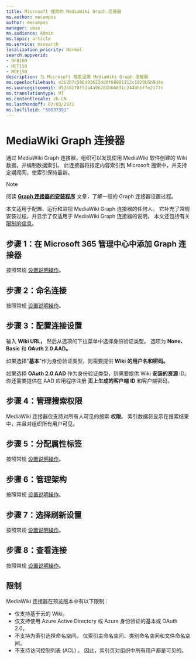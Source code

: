 ```yaml
---
title: Microsoft 搜索的 MediaWiki Graph 连接器
ms.author: mecampos
author: mecampos
manager: umas
ms.audience: Admin
ms.topic: article
ms.service: mssearch
localization_priority: Normal
search.appverid:
- BFB160
- MET150
- MOE150
description: 为 Microsoft 搜索设置 MediaWiki Graph 连接器
ms.openlocfilehash: e2b2b7c506d92623dd0f68801312c1820b5b9d4e
ms.sourcegitcommit: d53b91f8f52a4a96281b66831c2449bbffe2177c
ms.translationtype: MT
ms.contentlocale: zh-CN
ms.lasthandoff: 02/03/2021
ms.locfileid: "50097391"
---
```

<!---Previous ms.author: monaray --->

# <a name="mediawiki-graph-connector"></a>MediaWiki Graph 连接器

通过 MediaWiki Graph 连接器，组织可以发现使用 MediaWiki 软件创建的 Wiki 数据，并编制数据索引。 此连接器将指定内容索引到 Microsoft 搜索中，并支持定期爬网，使索引保持最新。

> [!NOTE]
> 阅读 [**Graph 连接器的安装程序**](configure-connector.md) 文章，了解一般的 Graph 连接器设置过程。

本文适用于配置、运行和监视 MediaWiki Graph 连接器的任何人。 它补充了常规安装过程，并显示了仅适用于 MediaWiki Graph 连接器的说明。 本文还包括有关 [限制的信息](#limitations)。

<!---## Before you get started-->

<!---Insert "Before you get started" recommendations for this data source-->

## <a name="step-1-add-a-graph-connector-in-the-microsoft-365-admin-center"></a>步骤 1：在 Microsoft 365 管理中心中添加 Graph 连接器

按照常规 [设置说明操作](https://docs.microsoft.com/microsoftsearch/configure-connector)。
<!---If the above phrase does not apply, delete it and insert specific details for your data source that are different from general setup instructions.-->

## <a name="step-2-name-the-connection"></a>步骤 2：命名连接

按照常规 [设置说明操作](https://docs.microsoft.com/microsoftsearch/configure-connector)。
<!---If the above phrase does not apply, delete it and insert specific details for your data source that are different from general setup instructions.-->

## <a name="step-3-configure-the-connection-settings"></a>步骤 3：配置连接设置

输入 **Wiki URL，** 然后从选项的下拉菜单中选择身份验证类型。 选项为 **None、Basic** 和 **OAuth 2.0 AAD。** 

如果选择"**基本**"作为身份验证类型，则需要提供 **Wiki** **的用户名和密码。**

如果选择 **OAuth 2.0 AAD** 作为身份验证类型，则需要提供 Wiki **安装的资源** ID。 你还需要提供在 AAD 应用程序注册 **页上生成的客户端** **ID** 和客户端密码。

## <a name="step-4-manage-search-permissions"></a>步骤 4：管理搜索权限

MediaWiki 连接器仅支持对所有人可见的搜索 **权限**。 索引数据将显示在搜索结果中，并且对组织所有用户可见。

## <a name="step-5-assign-property-labels"></a>步骤 5：分配属性标签

按照常规 [设置说明操作](https://docs.microsoft.com/microsoftsearch/configure-connector)。
<!---If the above phrase does not apply, delete it and insert specific details for your data source that are different from general setup instructions.-->

## <a name="step-6-manage-schema"></a>步骤 6：管理架构

按照常规 [设置说明操作](https://docs.microsoft.com/microsoftsearch/configure-connector)。
<!---If the above phrase does not apply, delete it and insert specific details for your data source that are different from general setup instructions.-->

## <a name="step-7-choose-refresh-settings"></a>步骤 7：选择刷新设置

按照常规 [设置说明操作](https://docs.microsoft.com/microsoftsearch/configure-connector)。
<!---If the above phrase does not apply, delete it and insert specific details for your data source that are different from general setup instructions.-->

## <a name="step-8-review-connection"></a>步骤 8：查看连接

按照常规 [设置说明操作](https://docs.microsoft.com/microsoftsearch/configure-connector)。
<!---If the above phrase does not apply, delete it and insert specific details for your data source that are different from general setup instructions.-->

<!---## Troubleshooting-->
<!---To be added-->

## <a name="limitations"></a>限制

MediaWiki 连接器在预览版本中有以下限制：

* 仅支持基于云的 Wiki。
* 仅支持使用 Azure Active Directory 或 Azure 身份验证的基本或 OAuth 2.0。
* 不支持为索引选择命名空间。 仅索引主命名空间、类别命名空间和文件命名空间。
* 不支持访问控制列表 (ACL) 。 因此，索引页对组织中所有用户都是可见的。

